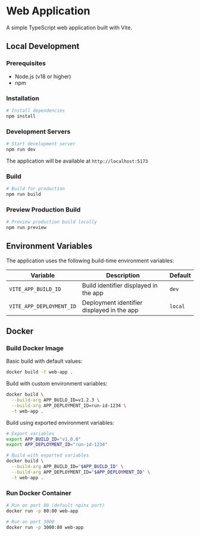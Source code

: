 # Web Application

A simple TypeScript web application built with Vite.

## Local Development

### Prerequisites

- Node.js (v18 or higher)
- npm

### Installation

```bash
# Install dependencies
npm install
```

### Development Servers

```bash
# Start development server
npm run dev
```

The application will be available at `http://localhost:5173`

### Build

```bash
# Build for production
npm run build
```

### Preview Production Build

```bash
# Preview production build locally
npm run preview
```

## Environment Variables

The application uses the following build-time environment variables:

| Variable                 | Description                                | Default |
| ------------------------ | ------------------------------------------ | ------- |
| `VITE_APP_BUILD_ID`      | Build identifier displayed in the app      | `dev`   |
| `VITE_APP_DEPLOYMENT_ID` | Deployment identifier displayed in the app | `local` |

## Docker

### Build Docker Image

Basic build with default values:

```bash
docker build -t web-app .
```

Build with custom environment variables:

```bash
docker build \
  --build-arg APP_BUILD_ID=v1.2.3 \
  --build-arg APP_DEPLOYMENT_ID=run-id-1234 \
  -t web-app .
```

Build using exported environment variables:

```bash
# Export variables
export APP_BUILD_ID="v1.0.0"
export APP_DEPLOYMENT_ID="run-id-1234"

# Build with exported variables
docker build \
  --build-arg APP_BUILD_ID="$APP_BUILD_ID" \
  --build-arg APP_DEPLOYMENT_ID="$APP_DEPLOYMENT_ID" \
  -t web-app .
```

### Run Docker Container

```bash
# Run on port 80 (default nginx port)
docker run -p 80:80 web-app

# Run on port 3000
docker run -p 3000:80 web-app
```
